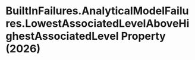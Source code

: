 # BuiltInFailures.AnalyticalModelFailures.LowestAssociatedLevelAboveHighestAssociatedLevel Property (2026)

﻿